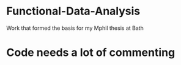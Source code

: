 # Functional-Data-Analysis
Work that formed the basis for my Mphil thesis at Bath

# Code needs a lot of commenting
